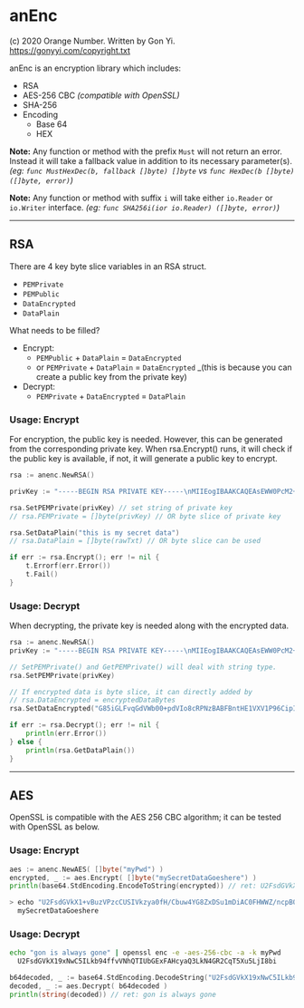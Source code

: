 # anEnc

(c) 2020 Orange Number.
Written by Gon Yi. <https://gonyyi.com/copyright.txt>


anEnc is an encryption library which includes:

- RSA
- AES-256 CBC _(compatible with OpenSSL)_
- SHA-256
- Encoding
    - Base 64
    - HEX

__Note:__ Any function or method with the prefix `Must` will not return an error.
Instead it will take a fallback value in addition to its necessary parameter(s).
_(eg: `func MustHexDec(b, fallback []byte) []byte` vs `func HexDec(b []byte) ([]byte, error)`)_

__Note:__ Any function or method with suffix `i` will take either `io.Reader` or `io.Writer` interface.
_(eg: `func SHA256i(ior io.Reader) ([]byte, error)`)_


---

## RSA

There are 4 key byte slice variables in an RSA struct.

- `PEMPrivate`
- `PEMPublic`
- `DataEncrypted`
- `DataPlain`

What needs to be filled?

- Encrypt:
    - `PEMPublic` + `DataPlain` = `DataEncrypted`
    - or `PEMPrivate` + `DataPlain` = `DataEncrypted`
        _(this is because you can create a public key from the private key)
- Decrypt:
    - `PEMPrivate` + `DataEncrypted` = `DataPlain`


### Usage: Encrypt

For encryption, the public key is needed. However, this can be generated from the corresponding private key.
When rsa.Encrypt() runs, it will check if the public key is available, if not, it will generate
a public key to encrypt.

```go
rsa := anenc.NewRSA()

privKey := "-----BEGIN RSA PRIVATE KEY-----\nMIIEogIBAAKCAQEAsEWW0PcM2+...."

rsa.SetPEMPrivate(privKey) // set string of private key
// rsa.PEMPrivate = []byte(privKey) // OR byte slice of private key

rsa.SetDataPlain("this is my secret data")
// rsa.DataPlain = []byte(rawTxt) // OR byte slice can be used

if err := rsa.Encrypt(); err != nil {
    t.Errorf(err.Error())
    t.Fail()
}
```

### Usage: Decrypt

When decrypting, the private key is needed along with the encrypted data.

```go
rsa := anenc.NewRSA()
privKey := "-----BEGIN RSA PRIVATE KEY-----\nMIIEogIBAAKCAQEAsEWW0PcM2+...."

// SetPEMPrivate() and GetPEMPrivate() will deal with string type.
rsa.SetPEMPrivate(privKey)

// If encrypted data is byte slice, it can directly added by
// rsa.DataEncrypted = encryptedDataBytes
rsa.SetDataEncrypted("G85iGLFvqGdVWb00+pdVIo8cRPNzBABFBntHE1VXV1P96CipIHglnUL1v3rwy74...")

if err := rsa.Decrypt(); err != nil {
    println(err.Error())
} else {
    println(rsa.GetDataPlain())
}
```

---

## AES

OpenSSL is compatible with the AES 256 CBC algorithm; it can be tested with OpenSSL as below.


### Usage: Encrypt

```go
aes := anenc.NewAES( []byte("myPwd") )
encrypted, _ := aes.Encrypt( []byte("mySecretDataGoeshere") )
println(base64.StdEncoding.EncodeToString(encrypted)) // ret: U2FsdGVkX1+vBuzVPzcCUSIVkzya0fH/Cbuw4YG8ZxDSu1mDiAC0FHWWZ/ncpB0W
```

```sh
> echo "U2FsdGVkX1+vBuzVPzcCUSIVkzya0fH/Cbuw4YG8ZxDSu1mDiAC0FHWWZ/ncpB0W" | openssl enc -d -aes-256-cbc -a -k myPwd
  mySecretDataGoeshere
```


### Usage: Decrypt

```sh
echo "gon is always gone" | openssl enc -e -aes-256-cbc -a -k myPwd
  U2FsdGVkX19xNwC5ILkb94ffvVNhQTIUbGExFAHcyaQ3LkN4GR2CqT5Xu5LjI8bi
```

```go
b64decoded, _ := base64.StdEncoding.DecodeString("U2FsdGVkX19xNwC5ILkb94ffvVNhQTIUbGExFAHcyaQ3LkN4GR2CqT5Xu5LjI8bi")
decoded, _ := aes.Decrypt( b64decoded )
println(string(decoded)) // ret: gon is always gone
```
